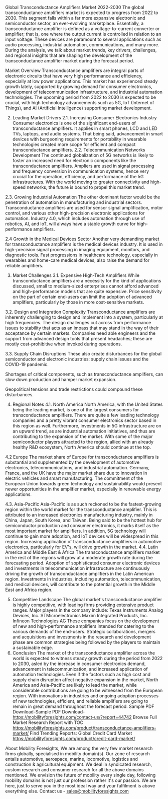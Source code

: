 Global Transconductance Amplifiers Market 2022-2030
The global transconductance amplifiers market is expected to progress from 2022 to 2030. This segment falls within a far more expansive electronic and semiconductor sector, an ever-evolving marketplace. Essentially, a transconductance amplifier is defined as a voltage-to-current converter or amplifier; that is, one where the output current is controlled in relation to an input voltage. These devices are paramount to several applications such as audio processing, industrial automation, communications, and many more. During the analysis, we talk about market trends, key drivers, challenges, and regional insights that are shaping the development of the transconductance amplifier market during the forecast period.


Market Overview
Transconductance amplifiers are integral parts of electronic circuits that have very high performance and efficiency, especially at low power applications. This market has experienced steady growth lately, supported by growing demand for consumer electronics, development of telecommunication infrastructure, and industrial automation technologies. The upcoming period from 2022 to 2030 is expected to be crucial, with high technology advancements such as 5G, IoT (Internet of Things), and AI (Artificial Intelligence) supporting market development.


2. Leading Market Drivers
2.1. Increasing Consumer Electronics Industry
Consumer electronics is one of the significant end-users of transconductance amplifiers. It applies in smart phones, LCD and LED TVs, laptops, and audio systems. That being said, advancement in smart devices with burgeoning requirements for portability in wearable technologies created more scope for efficient and compact transconductance amplifiers.
2.2. Telecommunication Networks Development
The continued globalization of 5G networks is likely to foster an increased need for electronic components like the transconductance amplifiers. Ampliers are used in signal processing and frequency conversion in communication systems, hence very crucial for the operation, efficiency, and performance of the 5G infrastructures. With the world moving to greater connectivity and high-speed networks, the future is bound to propel this market trend.


2.3. Growing Industrial Automation
The other dominant factor would be the penetration of automation in manufacturing and industrial sectors. Transconductance amplifiers are used for sensor signal amplification, motor control, and various other high-precision electronic applications for automation. Industry 4.0, which includes automation through use of robotics, AI, and IoT, will always have a stable growth curve for high-performance amplifiers.


2.4 Growth in the Medical Devices Sector
Another very demanding market for transconductance amplifiers is the medical devices industry. It is used in high-precision signal processing in imaging equipment, monitors, and diagnostic tools. Fast progressions in healthcare technology, especially in wearables and home-care medical devices, also raise the demand for reliable amplifiers.


3. Market Challenges
3.1. Expensive High-Tech Amplifiers
While transconductance amplifiers are a necessity for the kind of applications discussed, small to medium-sized enterprises cannot afford advanced and high-performance models that are quite expensive. Price sensitivity on the part of certain end-users can limit the adoption of advanced amplifiers, particularly by those in more cost-sensitive markets.


3.2. Design and Integration Complexity
Transconductance amplifiers are inherently challenging to design and implement into a system, particularly at high frequencies. The design challenges cut across from performance issues to stability that acts as an impass that may stand in the way of their acceptance by certain markets. Companies need able engineers and the support from advanced design tools that present headaches; these are mostly cost-prohibitive when invoked during operations.


3.3. Supply Chain Disruptions
These also create disturbances for the global semiconductor and electronic industries: supply chain issues and the COVID-19 pandemic.


Shortages of critical components, such as transconductance amplifiers, can slow down production and hamper market expansion.


Geopolitical tensions and trade restrictions could compound these disturbances.


4. Regional Notes
4.1. North America
North America, with the United States being the leading market, is one of the largest consumers for transconductance amplifiers. There are quite a few leading technology companies and a pretty vibrant consumer electronics sector based in this region as well. Furthermore, investments in 5G infrastructure are on an upward trend, as are industrial automation initiatives, and thus are contributing to the expansion of the market. With some of the major semiconductor players attracted to the region, allied with an already healthy R&D ecosystem, North America should continue at the top.


4.2 Europe
The market share of Europe for transconductance amplifiers is substantial and supplemented by the development of automotive electronics, telecommunications, and industrial automation. Germany, France, and the UK have the major market share due to innovation in electric vehicles and smart manufacturing. The commitment of the European Union towards green technology and sustainability would present newer opportunities in the amplifier market, especially in renewable energy applications.


4.3. Asia-Pacific
Asia-Pacific is as such reckoned to be the fastest-growing region within the world market for the transconductance amplifier. This is attributed to an increased electronics manufacturing industry, mainly in China, Japan, South Korea, and Taiwan. Being said to be the hottest hub for semiconductor production and consumer electronics, it marks itself as the most important market for amplifiers. In addition, 5G technology will continue to gain more adoption, and IoT devices will be widespread in this region. Increasing application of transconductance amplifiers in automotive electronics, particularly for EV's, will drive growth in the market.
4.4. Latin America and Middle East & Africa
The transconductance amplifiers market in the rest of the regions will grow at a moderate growth rate during the forecasting period. Adoption of sophisticated consumer electronic devices and investments in telecommunication infrastructure are continuously driving the growth of transconductance amplifiers in the Latin American region. Investments in industries, including automation, telecommunication, and medical devices, will contribute to the potential growth in the Middle East and Africa region.


5. Competitive Landscape
The global market's transconductance amplifier is highly competitive, with leading firms providing extensive product ranges. Major players in the company include:
Texas Instruments
Analog Devices, Inc.
STMicroelectronics
Maxim Integrated Products, Inc.
Infineon Technologies AG
These companies focus on the development of new and high-performance amplifiers intended for catering to the various demands of the end-users. Strategic collaborations, mergers and acquisitions and investments in the research and development phase are common strategies being followed by the players to maintain a sustainable edge.
6. Conclusion
The market of the transconductance amplifier across the world is expected to witness steady growth during the period from 2022 to 2030, asled by the increase in consumer electronics demand, advancement in telecommunication, and increased application of automation technologies. Even if the factors such as high cost and supply chain disruption affect negative expansion in the market, North America and Asia-Pacific are likely to lead the market, while considerable contributions are going to be witnessed from the European region. With innovations in industries and ongoing adoption processes of new technologies, efficient, and reliable amplifiers are going to remain in great demand throughout the forecast period.
Sample PDF Download-Sample PDF Download- https://mobilityforesights.com/contact-us/?report=44742
Browse Full Market Research Report with TOC https://mobilityforesights.com/product/transconductance-amplifiers-market/
Find Trending Reports:
Global Credit Card Market https://mobilityforesights.com/product/credit-card-market/


About Mobility Foresights,
We are among the very few market research firms globally, specialised in mobility domain(s). Our zone of research entails automotive, aerospace, marine, locomotive, logistics and construction & agricultural equipment. We deal in syndicated research, custom research and consumer research for all the above domains mentioned.
We envision the future of mobility every single day, following mobility domains is not just our profession rather it's our passion. We are here, just to serve you in the most ideal way and your fulfilment is above everything else. Contact us -  sales@mobilityforesights.com 




